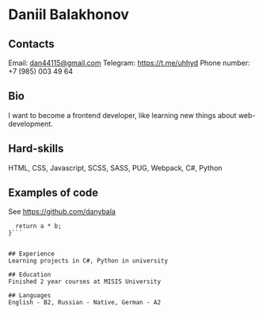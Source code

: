 # Daniil Balakhonov

## Contacts
Email: <dan44115@gmail.com>
Telegram: <https://t.me/uhhyd>
Phone number: +7 (985) 003 49 64

## Bio
I want to become a frontend developer, like learning new things about web-development.

## Hard-skills
HTML, CSS, Javascript, SCSS, SASS, PUG, Webpack,  C#, Python

## Examples of code
See <https://github.com/danybala>
```function multiply(a, b){
  return a * b;
}```


## Experience
Learning projects in C#, Python in university

## Education
Finished 2 year courses at MISIS University

## Languages
English - B2, Russian - Native, German - A2
